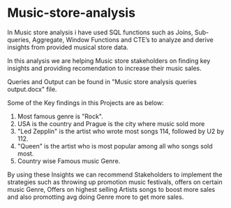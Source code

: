 # Music-store-analysis

In Music store analysis i have used SQL functions such as Joins, Sub-queries, Aggregate, Window Functions and CTE’s to analyze and derive insights from provided musical store data.

In this analysis we are helping Music store stakeholders on finding key insights and providing recomendation to increase their music sales.

Queries and Output can be found in "Music store analysis queries output.docx" file.

Some of the Key findings in this Projects are as below:

1) Most famous genre is "Rock".
2) USA is the country  and Prague is the city where music sold more
3) "Led Zepplin" is the artist who wrote most songs 114, followed by U2 by 112.
4) "Queen" is the artist who is most popular among all who songs sold most.
5) Country wise Famous music Genre.


By using these Insights we can recommend Stakeholders to implement the strategies such as throwing up promotion music festivals, offers on certain music Genre, Offers on highest selling Artists songs to boost more sales and also promotting avg doing Genre more to get more sales.
